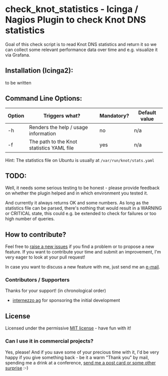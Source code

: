 # check_knot_statistics - Icinga / Nagios Plugin to check Knot DNS statistics

Goal of this check script is to read Knot DNS statistics and return it so we can collect some relevant performance data over time and e.g. visualize it via Grafana.

## Installation (Icinga2):
to be written
## Command Line Options:

| Option | Triggers what?                                                                          | Mandatory? | Default value |
|--------|-----------------------------------------------------------------------------------------|------------|---------------|
| -h     | Renders the help / usage information                                                    | no         | n/a           |
| -f     | The path to the Knot statistics YAML file | yes        | n/a           |

Hint: The statistics file on Ubuntu is usually at `/var/run/knot/stats.yaml`

## TODO:
Well, it needs some serious testing to be honest - please provide feedback on whether the plugin helped and in which environment you tested it.

And currently it always returns OK and some numbers. As long as the statistics file can be parsed, there's nothing that would result in a WARNING or CRITICAL state, this could e.g. be extended to check for failures or too high number of queries.


## How to contribute?
Feel free to [raise a new issues](https://github.com/mrimann/check_knot_statistics/issues) if you find a problem or to propose a new feature. If you want to contribute your time and submit an improvement, I'm very eager to look at your pull request!

In case you want to discuss a new feature with me, just send me an [e-mail](mailto:mario@rimann.org).


### Contributors / Supporters
Thanks for your support! (in chronological order)
- [internezzo ag](https://www.internezzo.ch/) for sponsoring the initial development

## License
Licensed under the permissive [MIT license](http://opensource.org/licenses/MIT) - have fun with it!

### Can I use it in commercial projects?
Yes, please! And if you save some of your precious time with it, I'd be very happy if you give something back - be it a warm "Thank you" by mail, spending me a drink at a conference, [send me a post card or some other surprise](http://www.rimann.org/support/) :-)
